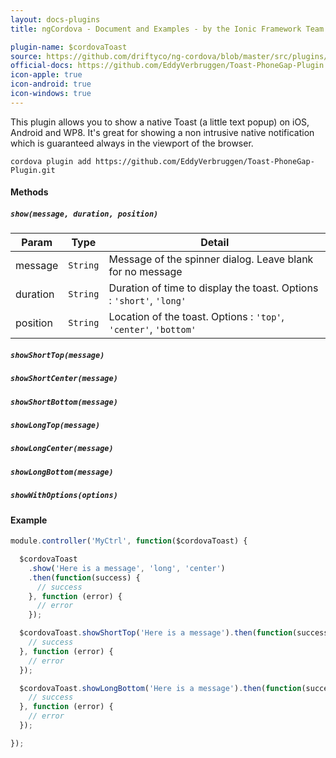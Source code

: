 ```yaml
---
layout: docs-plugins
title: ngCordova - Document and Examples - by the Ionic Framework Team

plugin-name: $cordovaToast
source: https://github.com/driftyco/ng-cordova/blob/master/src/plugins/toast.js
official-docs: https://github.com/EddyVerbruggen/Toast-PhoneGap-Plugin
icon-apple: true
icon-android: true
icon-windows: true
---
```


This plugin allows you to show a native Toast (a little text popup) on iOS, Android and WP8. It's great for showing a non intrusive native notification which is guaranteed always in the viewport of the browser.

```
cordova plugin add https://github.com/EddyVerbruggen/Toast-PhoneGap-Plugin.git
```

#### Methods

##### `show(message, duration, position)`


| Param        | Type           | Detail  |
| ------------ |----------------| --------|
| message      | `String`       | Message of the spinner dialog. Leave blank for no message |
| duration     | `String`       | Duration of time to display the toast. Options : `'short'`, `'long'` |
| position     | `String`       | Location of the toast. Options : `'top'`, `'center'`, `'bottom'` |



##### `showShortTop(message)`

##### `showShortCenter(message)`

##### `showShortBottom(message)`

##### `showLongTop(message)`

##### `showLongCenter(message)`

##### `showLongBottom(message)`

##### `showWithOptions(options)`


#### Example

```javascript
module.controller('MyCtrl', function($cordovaToast) {

  $cordovaToast
    .show('Here is a message', 'long', 'center')
    .then(function(success) {
      // success
    }, function (error) {
      // error
    });

  $cordovaToast.showShortTop('Here is a message').then(function(success) {
    // success
  }, function (error) {
    // error
  });

  $cordovaToast.showLongBottom('Here is a message').then(function(success) {
    // success
  }, function (error) {
    // error
  });

});
```
